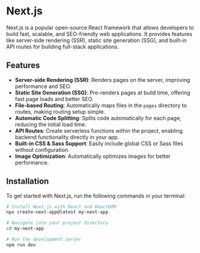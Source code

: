 # Next.js

Next.js is a popular open-source React framework that allows developers to build fast, scalable, and SEO-friendly web applications. It provides features like server-side rendering (SSR), static site generation (SSG), and built-in API routes for building full-stack applications.

## Features

- **Server-side Rendering (SSR)**: Renders pages on the server, improving performance and SEO.
- **Static Site Generation (SSG)**: Pre-renders pages at build time, offering fast page loads and better SEO.
- **File-based Routing**: Automatically maps files in the `pages` directory to routes, making routing setup simple.
- **Automatic Code Splitting**: Splits code automatically for each page, reducing the initial load time.
- **API Routes**: Create serverless functions within the project, enabling backend functionality directly in your app.
- **Built-in CSS & Sass Support**: Easily include global CSS or Sass files without configuration.
- **Image Optimization**: Automatically optimizes images for better performance.

## Installation

To get started with Next.js, run the following commands in your terminal:

```bash
# Install Next.js with React and ReactDOM
npx create-next-app@latest my-next-app

# Navigate into your project directory
cd my-next-app

# Run the development server
npm run dev
